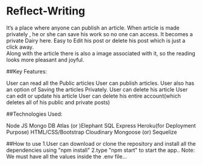 # Reflect-Writing

It’s a place where anyone can publish an article. When article is made privately ,
he or she can save his work so no one can access. It becomes a private Dairy here. Easy to Edit his post or delete his post which is just a click away.  
Along with the article there is also a image associated with it, so the reading looks more pleasant and joyful.

##Key Features:

User can read all the Public articles
User can publish articles.
User also has an option of Saving the articles Privately.
User can delete his article
User can edit or update his article
User can delete his entire account(which deletes all of his public and private posts)


##Technologies Used:

Node JS
Mongo DB Atlas (or )Elephant SQL
Express
Heroku(for Deployment Purpose)
HTML/CSS/Bootstrap
Cloudinary
Mongoose (or) Sequelize


##How to use
1.User can download or clone the repository and install all the dependencies using "npm install"
2.type "npm start" to start the app..
Note: We must have all the values inside the .env file... 
 
